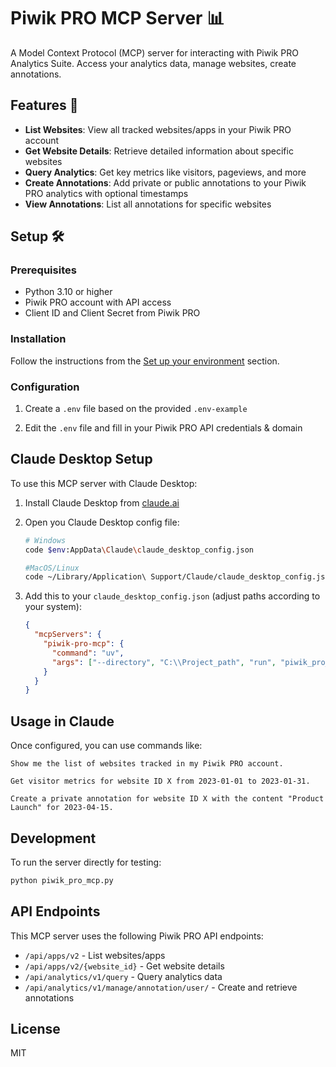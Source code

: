 # Piwik PRO MCP Server 📊

A Model Context Protocol (MCP) server for interacting with Piwik PRO Analytics Suite. Access your analytics data, manage websites, create annotations.

## Features 🚀

- **List Websites**: View all tracked websites/apps in your Piwik PRO account
- **Get Website Details**: Retrieve detailed information about specific websites
- **Query Analytics**: Get key metrics like visitors, pageviews, and more
- **Create Annotations**: Add private or public annotations to your Piwik PRO analytics with optional timestamps
- **View Annotations**: List all annotations for specific websites

## Setup 🛠️

### Prerequisites

- Python 3.10 or higher
- Piwik PRO account with API access
- Client ID and Client Secret from Piwik PRO

### Installation

Follow the instructions from the [Set up your environment](https://modelcontextprotocol.io/quickstart/server#set-up-your-environment) section.

### Configuration

1. Create a `.env` file based on the provided `.env-example`

2. Edit the `.env` file and fill in your Piwik PRO API credentials & domain

## Claude Desktop Setup

To use this MCP server with Claude Desktop:

1. Install Claude Desktop from [claude.ai](https://claude.ai/download)

2. Open you Claude Desktop config file:

   ```bash
   # Windows
   code $env:AppData\Claude\claude_desktop_config.json

   #MacOS/Linux
   code ~/Library/Application\ Support/Claude/claude_desktop_config.json
   ```

3. Add this to your `claude_desktop_config.json` (adjust paths according to your system):
   ```json
   {
     "mcpServers": {
       "piwik-pro-mcp": {
         "command": "uv",
         "args": ["--directory", "C:\\Project_path", "run", "piwik_pro_mcp.py"]
       }
     }
   }
   ```

## Usage in Claude

Once configured, you can use commands like:

```
Show me the list of websites tracked in my Piwik PRO account.
```

```
Get visitor metrics for website ID X from 2023-01-01 to 2023-01-31.
```

```
Create a private annotation for website ID X with the content "Product Launch" for 2023-04-15.
```

## Development

To run the server directly for testing:

```bash
python piwik_pro_mcp.py
```

## API Endpoints

This MCP server uses the following Piwik PRO API endpoints:

- `/api/apps/v2` - List websites/apps
- `/api/apps/v2/{website_id}` - Get website details
- `/api/analytics/v1/query` - Query analytics data
- `/api/analytics/v1/manage/annotation/user/` - Create and retrieve annotations

## License

MIT
